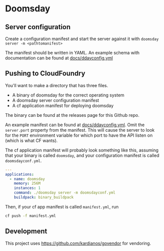 # Doomsday

## Server configuration

Create a configuration manifest and start the server against it with
`doomsday server -m <pathtomanifest>`

The manifest should be written in YAML. An example schema with documentation
can be found at [docs/ddayconfig.yml](docs/ddayconfig.yml)

## Pushing to CloudFoundry

You'll want to make a directory that has three
files.

* A binary of doomsday for the correct operating system
* A doomsday server configuration manifest
* A cf application manifest for deploying doomsday

The binary can be found at the releases page for this Github repo.

An example manifest can be found at
[docs/ddayconfig.yml](docs/ddayconfig.yml). Omit the `server.port` property
from the manifest. This will cause the server to look for the `PORT` environment
variable for which port to have the API listen on (which is what CF wants).

The cf application manifest will probably look something like this,
assuming that your binary is called `doomsday`, and your configuration
manifest is called `doomsdayconf.yml`.

```yml
---
applications:
  - name: doomsday
    memory: 256M
    instances: 1
    command: ./doomsday server -m doomsdayconf.yml
    buildpack: binary_buildpack
```

Then, if your cf app manifest is called `manifest.yml`, run

```sh
cf push -f manifest.yml
```

## Development

This project uses https://github.com/kardianos/govendor for vendoring.
